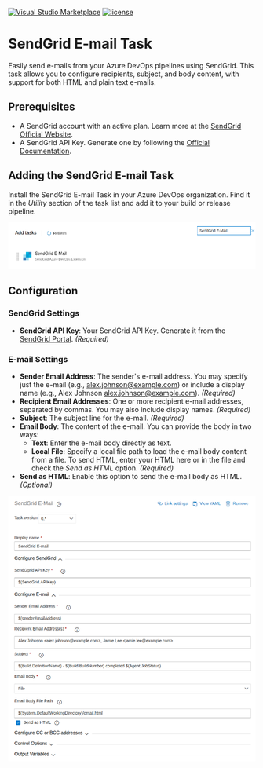 <!-- markdownlint-disable MD034 -->
<!-- markdownlint-disable MD041 -->
[![Visual Studio Marketplace](https://img.shields.io/badge/Visual%20Studio%20Marketplace-install-brightgreen.svg?style=flat-square)](https://marketplace.visualstudio.com/items?itemName=BFoust.su-sendgrid)
[![license](https://img.shields.io/github/license/mashape/apistatus.svg?style=flat-square)](https://github.com/bffoust/devops-sendgrid-task/blob/master/LICENSE.md)

# SendGrid E-mail Task

Easily send e-mails from your Azure DevOps pipelines using SendGrid. This task allows you to configure recipients, subject, and body content, with support for both HTML and plain text e-mails.

## Prerequisites

* A SendGrid account with an active plan. Learn more at the [SendGrid Official Website](https://sendgrid.com/pricing/).
* A SendGrid API Key. Generate one by following the [Official Documentation](https://app.sendgrid.com/settings/api_keys).

## Adding the SendGrid E-mail Task

Install the SendGrid E-mail Task in your Azure DevOps organization. Find it in the _Utility_ section of the task list and add it to your build or release pipeline.

![Add SendGrid E-mail Task](https://raw.githubusercontent.com/bffoust/devops-sendgrid-task/master/images/AddTask.png)

## Configuration

### SendGrid Settings

* **SendGrid API Key**: Your SendGrid API Key. Generate it from the [SendGrid Portal](https://app.sendgrid.com/settings/api_keys). _(Required)_

### E-mail Settings

* **Sender Email Address**: The sender's e-mail address. You may specify just the e-mail (e.g., alex.johnson@example.com) or include a display name (e.g., Alex Johnson <alex.johnson@example.com>). _(Required)_
* **Recipient Email Addresses**: One or more recipient e-mail addresses, separated by commas. You may also include display names. _(Required)_
* **Subject**: The subject line for the e-mail. _(Required)_
* **Email Body**: The content of the e-mail. You can provide the body in two ways:
  * **Text**: Enter the e-mail body directly as text.
  * **Local File**: Specify a local file path to load the e-mail body content from a file.
  To send HTML, enter your HTML here or in the file and check the _Send as HTML_ option. _(Required)_
* **Send as HTML**: Enable this option to send the e-mail body as HTML. _(Optional)_

![Add SendGrid E-mail Task](https://raw.githubusercontent.com/bffoust/devops-sendgrid-task/master/images/Configure.png)